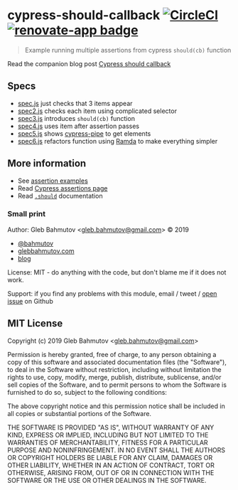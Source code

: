 # cypress-should-callback [![CircleCI](https://circleci.com/gh/bahmutov/cypress-should-callback.svg?style=svg)](https://circleci.com/gh/bahmutov/cypress-should-callback) [![renovate-app badge][renovate-badge]][renovate-app]

> Example running multiple assertions from cypress `should(cb)` function

Read the companion blog post [Cypress should callback](https://glebbahmutov.com/blog/cypress-should-callback/)

## Specs

- [spec.js](cypress/integration/spec.js) just checks that 3 items appear
- [spec2.js](cypress/integration/spec2.js) checks each item using complicated selector
- [spec3.js](cypress/integration/spec3.js) introduces `should(cb)` function
- [spec4.js](cypress/integration/spec4.js) uses item after assertion passes
- [spec5.js](cypress/integration/spec5.js) shows [cypress-pipe](https://github.com/NicholasBoll/cypress-pipe#readme) to get elements
- [spec6.js](cypress/integration/spec6.js) refactors function using [Ramda](https://ramdajs.com/docs/) to make everything simpler

## More information

- See [assertion examples](https://example.cypress.io/commands/assertions)
- Read [Cypress assertions page](https://on.cypress.io/assertions)
- Read [`.should`](https://on.cypress.io/should) documentation

### Small print

Author: Gleb Bahmutov &lt;gleb.bahmutov@gmail.com&gt; &copy; 2019

- [@bahmutov](https://twitter.com/bahmutov)
- [glebbahmutov.com](https://glebbahmutov.com)
- [blog](https://glebbahmutov.com/blog)

License: MIT - do anything with the code, but don't blame me if it does not work.

Support: if you find any problems with this module, email / tweet /
[open issue](https://github.com/bahmutov/cypress-should-callback/issues) on Github

## MIT License

Copyright (c) 2019 Gleb Bahmutov &lt;gleb.bahmutov@gmail.com&gt;

Permission is hereby granted, free of charge, to any person
obtaining a copy of this software and associated documentation
files (the "Software"), to deal in the Software without
restriction, including without limitation the rights to use,
copy, modify, merge, publish, distribute, sublicense, and/or sell
copies of the Software, and to permit persons to whom the
Software is furnished to do so, subject to the following
conditions:

The above copyright notice and this permission notice shall be
included in all copies or substantial portions of the Software.

THE SOFTWARE IS PROVIDED "AS IS", WITHOUT WARRANTY OF ANY KIND,
EXPRESS OR IMPLIED, INCLUDING BUT NOT LIMITED TO THE WARRANTIES
OF MERCHANTABILITY, FITNESS FOR A PARTICULAR PURPOSE AND
NONINFRINGEMENT. IN NO EVENT SHALL THE AUTHORS OR COPYRIGHT
HOLDERS BE LIABLE FOR ANY CLAIM, DAMAGES OR OTHER LIABILITY,
WHETHER IN AN ACTION OF CONTRACT, TORT OR OTHERWISE, ARISING
FROM, OUT OF OR IN CONNECTION WITH THE SOFTWARE OR THE USE OR
OTHER DEALINGS IN THE SOFTWARE.

[renovate-badge]: https://img.shields.io/badge/renovate-app-blue.svg
[renovate-app]: https://renovateapp.com/
